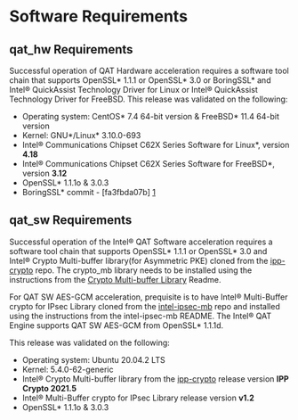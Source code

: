 # Software Requirements

## qat_hw Requirements
Successful operation of QAT Hardware acceleration requires a software tool chain
that supports OpenSSL\* 1.1.1 or OpenSSL\* 3.0 or BoringSSL\* and Intel&reg; QuickAssist
Technology Driver for Linux or Intel&reg;  QuickAssist Technology
Driver for FreeBSD. This release was validated on the following:

* Operating system: CentOS\* 7.4 64-bit version & FreeBSD\* 11.4 64-bit version
* Kernel: GNU\*/Linux\* 3.10.0-693
* Intel&reg; Communications Chipset C62X Series Software for Linux\*, version **4.18**
* Intel&reg; Communications Chipset C62X Series Software for FreeBSD\*, version **3.12**
* OpenSSL\* 1.1.1o & 3.0.3
* BoringSSL\* commit - [fa3fbda07b] [1]

## qat_sw Requirements
Successful operation of the Intel&reg; QAT Software acceleration requires a
software tool chain that supports OpenSSL\* 1.1.1 or OpenSSL\* 3.0 and Intel&reg;
Crypto Multi-buffer library(for Asymmetric PKE) cloned from the [ipp-crypto][2] repo.
The crypto_mb library needs to be installed using the instructions from the
[Crypto Multi-buffer Library][3] Readme.

For QAT SW AES-GCM acceleration, prequisite is to have Intel&reg;
Multi-Buffer crypto for IPsec Library cloned from the [intel-ipsec-mb][4]
repo and installed using the instructions from the intel-ipsec-mb README.
The Intel&reg; QAT Engine supports QAT SW AES-GCM from OpenSSL\* 1.1.1d.

This release was validated on the following:

* Operating system: Ubuntu 20.04.2 LTS
* Kernel: 5.4.0-62-generic
* Intel&reg; Crypto Multi-buffer library from the [ipp-crypto][2] release
  version **IPP Crypto 2021.5**
* Intel&reg; Multi-Buffer crypto for IPsec Library release version **v1.2**
* OpenSSL\* 1.1.1o & 3.0.3

[1]:https://github.com/google/boringssl/tree/fa3fbda07bbf70925453d6a3c25a7aa455aa1cef
[2]:https://github.com/intel/ipp-crypto
[3]:https://github.com/intel/ipp-crypto/tree/develop/sources/ippcp/crypto_mb
[4]:https://github.com/intel/intel-ipsec-mb

